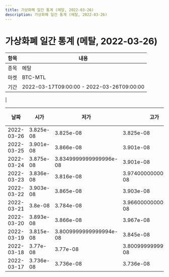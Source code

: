 ```yaml
---
title: 가상화폐 일간 통계 (메탈, 2022-03-26)
description: 가상화폐 일간 통계 (메탈, 2022-03-26)
---
```


가상화폐 일간 통계 (메탈, 2022-03-26)
===

|항목|내용|
|--|--|
|종목|메탈|
|마켓|BTC-MTL|\i|종류|일 단위 캔들|
|기간|2022-03-17T09:00:00 - 2022-03-26T09:00:00
|

|날짜|시가|저가|고가|종가|비고|
|--|--|--|--|--|--|
|2022-03-26|3.825e-08|3.825e-08|3.825e-08|3.825e-08|    |
|2022-03-25|3.901e-08|3.866e-08|3.901e-08|3.867e-08|    |
|2022-03-24|3.875e-08|3.8349999999999996e-08|3.901e-08|3.901e-08|    |
|2022-03-23|3.836e-08|3.816e-08|3.9740000000000004e-08|3.9740000000000004e-08|    |
|2022-03-22|3.903e-08|3.865e-08|3.903e-08|3.865e-08|    |
|2022-03-21|3.8e-08|3.784e-08|3.9660000000000006e-08|3.9660000000000006e-08|    |
|2022-03-20|3.893e-08|3.866e-08|3.967e-08|3.866e-08|    |
|2022-03-19|3.815e-08|3.8009999999999994e-08|3.845e-08|3.845e-08|    |
|2022-03-18|3.77e-08|3.77e-08|3.8009999999999994e-08|3.8009999999999994e-08|    |
|2022-03-17|3.736e-08|3.736e-08|3.736e-08|3.736e-08|    |
